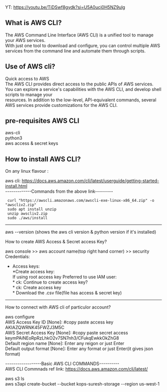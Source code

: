 YT: https://youtu.be/TiDSwf8gydk?si=U5A0ucj0H5NZ9ulg    

What is AWS CLI?     
-------------  
The AWS Command Line Interface (AWS CLI) is a unified tool to manage your AWS services.     
With just one tool to download and configure, you can control multiple AWS services from the command line and automate them through scripts.    

Use of AWS cli?    
--------------- 
Quick access to AWS   
The AWS CLI provides direct access to the public APIs of AWS services. You can explore a service's capabilities with the AWS CLI, and develop shell scripts to manage your   
resources. In addition to the low-level, API-equivalent commands, several AWS services provide customizations for the AWS CLI.    
 


pre-requisites AWS CLI  
-------------------  

aws-cli  
python3  
aws access & secret keys    


How to install AWS CLI?  
------------------

On any linux flavour :  

aws cli: https://docs.aws.amazon.com/cli/latest/userguide/getting-started-install.html    
 -------------Commands from the above link---------  
 ```
  curl "https://awscli.amazonaws.com/awscli-exe-linux-x86_64.zip" -o "awscliv2.zip"  
  sudo apt install unzip
  unzip awscliv2.zip  
  sudo ./aws/install
```
  ------------------------------
 aws --version (shows the aws cli version & python version if it's installed)  


How to create AWS Access & Secret access Key?  

aws console >> aws account name(top right hand corner) >> security Credentials:    

  * Access keys:  
      *Create access key:  
         If using root access key Preferred to use IAM user:  
           * ck: Continue to create access key?  
              * ck: Create access key  
                 * Download the .csv file(file has access & secret key)  
---------------------   

How to connect with AWS cli of particulor account?  

aws configure   
AWS Access Key ID [None]: #copy paste access key AKIAZQWRNK45FWZJ3M5C  
AWS Secret Access Key [None]: #copy paste secret access keymPAiNEoRpRzLhkO2v7SN7nh3/CFukqEwkkOkZhG8  
Default region name [None]: Enter any reigon or just Enter  
Default output format [None]: Enter any format or just Enter(it gives json format)  

------------------Basic AWS CLI COMMANDS----------  
AWS CLI Commnads ref link:  https://docs.aws.amazon.com/cli/latest/  

aws s3 ls  
aws s3api create-bucket --bucket kops-suresh-storage --region us-west-1  

